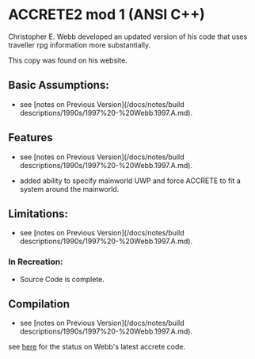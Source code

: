 # ACCRETE2 mod 1 (ANSI C++)

Christopher E. Webb developed an updated version of his code that uses traveller rpg information more substantially.

This copy was found on his website.

## Basic Assumptions:

- see [notes on Previous Version](/docs/notes/build descriptions/1990s/1997%20-%20Webb.1997.A.md).

## Features

- see [notes on Previous Version](/docs/notes/build descriptions/1990s/1997%20-%20Webb.1997.A.md).

- added ability to specify mainworld UWP and force ACCRETE to fit a system around the mainworld.

## Limitations:

- see [notes on Previous Version](/docs/notes/build descriptions/1990s/1997%20-%20Webb.1997.A.md).

### In Recreation:
- Source Code is complete.

## Compilation
- see [notes on Previous Version](/docs/notes/build descriptions/1990s/1997%20-%20Webb.1997.A.md).

see [here](/docs/notes/branches%20&%20forks%20&%20stubs/pre-github/webb.md) for the status on Webb's latest accrete 
code.